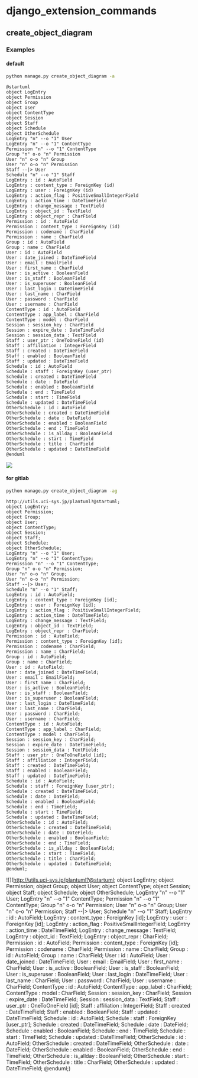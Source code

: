 # django_extension_commands


## create_object_diagram
### Examples
#### default
```bash
python manage.py create_object_diagram -a
```

```
@startuml
object LogEntry
object Permission
object Group
object User
object ContentType
object Session
object Staff
object Schedule
object OtherSchedule
LogEntry "n" --o "1" User
LogEntry "n" --o "1" ContentType
Permission "n" --o "1" ContentType
Group "n" o-o "n" Permission
User "n" o-o "n" Group
User "n" o-o "n" Permission
Staff --|> User
Schedule "n" --o "1" Staff
LogEntry : id : AutoField
LogEntry : content_type : ForeignKey (id)
LogEntry : user : ForeignKey (id)
LogEntry : action_flag : PositiveSmallIntegerField
LogEntry : action_time : DateTimeField
LogEntry : change_message : TextField
LogEntry : object_id : TextField
LogEntry : object_repr : CharField
Permission : id : AutoField
Permission : content_type : ForeignKey (id)
Permission : codename : CharField
Permission : name : CharField
Group : id : AutoField
Group : name : CharField
User : id : AutoField
User : date_joined : DateTimeField
User : email : EmailField
User : first_name : CharField
User : is_active : BooleanField
User : is_staff : BooleanField
User : is_superuser : BooleanField
User : last_login : DateTimeField
User : last_name : CharField
User : password : CharField
User : username : CharField
ContentType : id : AutoField
ContentType : app_label : CharField
ContentType : model : CharField
Session : session_key : CharField
Session : expire_date : DateTimeField
Session : session_data : TextField
Staff : user_ptr : OneToOneField (id)
Staff : affiliation : IntegerField
Staff : created : DateTimeField
Staff : enabled : BooleanField
Staff : updated : DateTimeField
Schedule : id : AutoField
Schedule : staff : ForeignKey (user_ptr)
Schedule : created : DateTimeField
Schedule : date : DateField
Schedule : enabled : BooleanField
Schedule : end : TimeField
Schedule : start : TimeField
Schedule : updated : DateTimeField
OtherSchedule : id : AutoField
OtherSchedule : created : DateTimeField
OtherSchedule : date : DateField
OtherSchedule : enabled : BooleanField
OtherSchedule : end : TimeField
OtherSchedule : is_allday : BooleanField
OtherSchedule : start : TimeField
OtherSchedule : title : CharField
OtherSchedule : updated : DateTimeField
@enduml
```
![](WpDA1Vkeps3MIQZZcgdTjNrjQvsNtOXsYQIndwNNAHu3nxL3iLtujD5oR3Wc4mdIxmnZFJlMz0ORMG2Wlj5_jTADFZuFbfz9q0sAL87hSoYM1pUQGEYLVSmLPz5SvKoHwVg8eFN5YMoa)

#### for gitlab

```bash
python manage.py create_object_diagram -ag
```

```
http://utils.uci-sys.jp/plantuml?@startuml;
object LogEntry;
object Permission;
object Group;
object User;
object ContentType;
object Session;
object Staff;
object Schedule;
object OtherSchedule;
LogEntry "n" --o "1" User;
LogEntry "n" --o "1" ContentType;
Permission "n" --o "1" ContentType;
Group "n" o-o "n" Permission;
User "n" o-o "n" Group;
User "n" o-o "n" Permission;
Staff --|> User;
Schedule "n" --o "1" Staff;
LogEntry : id : AutoField;
LogEntry : content_type : ForeignKey [id];
LogEntry : user : ForeignKey [id];
LogEntry : action_flag : PositiveSmallIntegerField;
LogEntry : action_time : DateTimeField;
LogEntry : change_message : TextField;
LogEntry : object_id : TextField;
LogEntry : object_repr : CharField;
Permission : id : AutoField;
Permission : content_type : ForeignKey [id];
Permission : codename : CharField;
Permission : name : CharField;
Group : id : AutoField;
Group : name : CharField;
User : id : AutoField;
User : date_joined : DateTimeField;
User : email : EmailField;
User : first_name : CharField;
User : is_active : BooleanField;
User : is_staff : BooleanField;
User : is_superuser : BooleanField;
User : last_login : DateTimeField;
User : last_name : CharField;
User : password : CharField;
User : username : CharField;
ContentType : id : AutoField;
ContentType : app_label : CharField;
ContentType : model : CharField;
Session : session_key : CharField;
Session : expire_date : DateTimeField;
Session : session_data : TextField;
Staff : user_ptr : OneToOneField [id];
Staff : affiliation : IntegerField;
Staff : created : DateTimeField;
Staff : enabled : BooleanField;
Staff : updated : DateTimeField;
Schedule : id : AutoField;
Schedule : staff : ForeignKey [user_ptr];
Schedule : created : DateTimeField;
Schedule : date : DateField;
Schedule : enabled : BooleanField;
Schedule : end : TimeField;
Schedule : start : TimeField;
Schedule : updated : DateTimeField;
OtherSchedule : id : AutoField;
OtherSchedule : created : DateTimeField;
OtherSchedule : date : DateField;
OtherSchedule : enabled : BooleanField;
OtherSchedule : end : TimeField;
OtherSchedule : is_allday : BooleanField;
OtherSchedule : start : TimeField;
OtherSchedule : title : CharField;
OtherSchedule : updated : DateTimeField;
@enduml;
```

![](http://utils.uci-sys.jp/plantuml?@startuml;
object LogEntry;
object Permission;
object Group;
object User;
object ContentType;
object Session;
object Staff;
object Schedule;
object OtherSchedule;
LogEntry "n" --o "1" User;
LogEntry "n" --o "1" ContentType;
Permission "n" --o "1" ContentType;
Group "n" o-o "n" Permission;
User "n" o-o "n" Group;
User "n" o-o "n" Permission;
Staff --|> User;
Schedule "n" --o "1" Staff;
LogEntry : id : AutoField;
LogEntry : content_type : ForeignKey [id];
LogEntry : user : ForeignKey [id];
LogEntry : action_flag : PositiveSmallIntegerField;
LogEntry : action_time : DateTimeField;
LogEntry : change_message : TextField;
LogEntry : object_id : TextField;
LogEntry : object_repr : CharField;
Permission : id : AutoField;
Permission : content_type : ForeignKey [id];
Permission : codename : CharField;
Permission : name : CharField;
Group : id : AutoField;
Group : name : CharField;
User : id : AutoField;
User : date_joined : DateTimeField;
User : email : EmailField;
User : first_name : CharField;
User : is_active : BooleanField;
User : is_staff : BooleanField;
User : is_superuser : BooleanField;
User : last_login : DateTimeField;
User : last_name : CharField;
User : password : CharField;
User : username : CharField;
ContentType : id : AutoField;
ContentType : app_label : CharField;
ContentType : model : CharField;
Session : session_key : CharField;
Session : expire_date : DateTimeField;
Session : session_data : TextField;
Staff : user_ptr : OneToOneField [id];
Staff : affiliation : IntegerField;
Staff : created : DateTimeField;
Staff : enabled : BooleanField;
Staff : updated : DateTimeField;
Schedule : id : AutoField;
Schedule : staff : ForeignKey [user_ptr];
Schedule : created : DateTimeField;
Schedule : date : DateField;
Schedule : enabled : BooleanField;
Schedule : end : TimeField;
Schedule : start : TimeField;
Schedule : updated : DateTimeField;
OtherSchedule : id : AutoField;
OtherSchedule : created : DateTimeField;
OtherSchedule : date : DateField;
OtherSchedule : enabled : BooleanField;
OtherSchedule : end : TimeField;
OtherSchedule : is_allday : BooleanField;
OtherSchedule : start : TimeField;
OtherSchedule : title : CharField;
OtherSchedule : updated : DateTimeField;
@enduml;)
